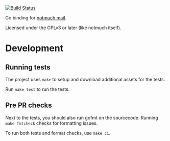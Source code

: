 [![Build
Status](https://travis-ci.org/zenhack/go.notmuch.svg?branch=master)](https://travis-ci.org/zenhack/go.notmuch)

Go binding for [notmuch mail][1].

Licensed under the GPLv3 or later (like notmuch itself).

# Development

## Running tests
The project uses `make` to setup and download additional assets for the tests.

Run `make test` to run the tests.

## Pre PR checks
Next to the tests, you should also run gofmt on the sourcecode.
Running `make fmtcheck` checks for formatting issues.

To run both tests and format checks, use `make ci`.

[1]: http://notmuchmail.org/
